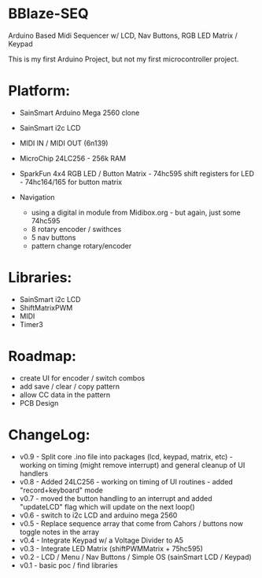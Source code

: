BBlaze-SEQ
==========

Arduino Based Midi Sequencer w/ LCD, Nav Buttons, RGB LED Matrix / Keypad

This is my first Arduino Project, but not my first microcontroller project.   


Platform: 
=========

* SainSmart Arduino Mega 2560 clone
* SainSmart i2c LCD
* MIDI IN / MIDI OUT (6n139)
* MicroChip 24LC256 - 256k RAM 
* SparkFun 4x4 RGB LED / Button Matrix - 74hc595 shift registers for LED - 74hc164/165 for button matrix

* Navigation 
    - using a digital in module from Midibox.org - but again, just some 74hc595
    * 8 rotary encoder / swithces 
    * 5 nav buttons
    * pattern change rotary/encoder

Libraries:
==========

* SainSmart i2c LCD
* ShiftMatrixPWM
* MIDI 
* Timer3 


Roadmap: 
========

* create UI for encoder / switch combos
* add save / clear / copy pattern
* allow CC data in the pattern
* PCB Design


ChangeLog:
==========

* v0.9 - Split core .ino file into packages (lcd, keypad, matrix, etc) - working on timing (might remove interrupt) and general cleanup of UI handlers
* v0.8 - Added 24LC256 - working on timing of UI routines - added "record+keyboard" mode
* v0.7 - moved the button handling to an interrupt and added "updateLCD" flag which will update on the next loop()
* v0.6 - switch to i2c LCD and arduino mega 2560
* v0.5 - Replace sequence array that come from Cahors / buttons now toggle notes in the array
* v0.4 - Integrate Keypad w/ a Voltage Divider to A5
* v0.3 - Integrate LED Matrix (shiftPWMMatrix + 75hc595)
* v0.2 - LCD / Menu / Nav Buttons / Simple OS   (sainSmart LCD / Keypad)
* v0.1 - basic poc / find libraries

